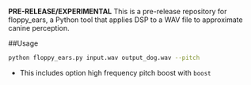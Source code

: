 **PRE-RELEASE/EXPERIMENTAL** 
This is a pre-release repository for floppy_ears, a Python tool that applies DSP to a WAV file to approximate canine perception.

##Usage
```bash
python floppy_ears.py input.wav output_dog.wav --pitch
```

- This includes option high frequency pitch boost with `boost` 
